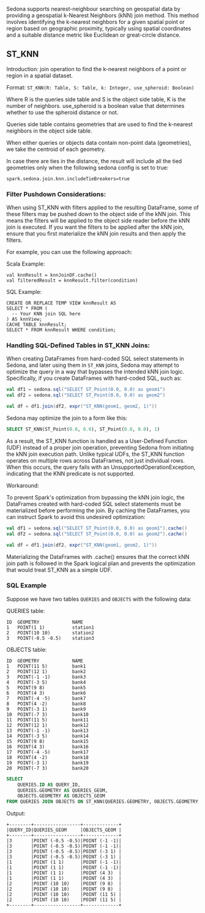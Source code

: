 <!--
 Licensed to the Apache Software Foundation (ASF) under one
 or more contributor license agreements.  See the NOTICE file
 distributed with this work for additional information
 regarding copyright ownership.  The ASF licenses this file
 to you under the Apache License, Version 2.0 (the
 "License"); you may not use this file except in compliance
 with the License.  You may obtain a copy of the License at

   http://www.apache.org/licenses/LICENSE-2.0

 Unless required by applicable law or agreed to in writing,
 software distributed under the License is distributed on an
 "AS IS" BASIS, WITHOUT WARRANTIES OR CONDITIONS OF ANY
 KIND, either express or implied.  See the License for the
 specific language governing permissions and limitations
 under the License.
 -->

Sedona supports nearest-neighbour searching on geospatial data by providing a geospatial k-Nearest Neighbors (kNN) join method. This method involves identifying the k-nearest neighbors for a given spatial point or region based on geographic proximity, typically using spatial coordinates and a suitable distance metric like Euclidean or great-circle distance.

## ST_KNN

Introduction: join operation to find the k-nearest neighbors of a point or region in a spatial dataset.

Format: `ST_KNN(R: Table, S: Table, k: Integer, use_spheroid: Boolean)`

Where R is the queries side table and S is the object side table, K is the number of neighbors. use_spheroid is a boolean value that determines whether to use the spheroid distance or not.

Queries side table contains geometries that are used to find the k-nearest neighbors in the object side table.

When either queries or objects data contain non-point data (geometries), we take the centroid of each geometry.

In case there are ties in the distance, the result will include all the tied geometries only when the following sedona config is set to true:

```
spark.sedona.join.knn.includeTieBreakers=true
```

### Filter Pushdown Considerations:

When using ST_KNN with filters applied to the resulting DataFrame, some of these filters may be pushed down to the object side of the kNN join. This means the filters will be applied to the object side reader before the kNN join is executed. If you want the filters to be applied after the kNN join, ensure that you first materialize the kNN join results and then apply the filters.

For example, you can use the following approach:

Scala Example:

```
val knnResult = knnJoinDF.cache()
val filteredResult = knnResult.filter(condition)
```

SQL Example:

```
CREATE OR REPLACE TEMP VIEW knnResult AS
SELECT * FROM (
  -- Your KNN join SQL here
) AS knnView;
CACHE TABLE knnResult;
SELECT * FROM knnResult WHERE condition;
```

### Handling SQL-Defined Tables in ST_KNN Joins:

When creating DataFrames from hard-coded SQL select statements in Sedona, and later using them in `ST_KNN` joins, Sedona may attempt to optimize the query in a way that bypasses the intended kNN join logic. Specifically, if you create DataFrames with hard-coded SQL, such as:

```scala
val df1 = sedona.sql("SELECT ST_Point(0.0, 0.0) as geom1")
val df2 = sedona.sql("SELECT ST_Point(0.0, 0.0) as geom2")

val df = df1.join(df2, expr("ST_KNN(geom1, geom2, 1)"))
```

Sedona may optimize the join to a form like this:

```sql
SELECT ST_KNN(ST_Point(0.0, 0.0), ST_Point(0.0, 0.0), 1)
```

As a result, the ST_KNN function is handled as a User-Defined Function (UDF) instead of a proper join operation, preventing Sedona from initiating the kNN join execution path. Unlike typical UDFs, the ST_KNN function operates on multiple rows across DataFrames, not just individual rows. When this occurs, the query fails with an UnsupportedOperationException, indicating that the KNN predicate is not supported.

Workaround:

To prevent Spark's optimization from bypassing the kNN join logic, the DataFrames created with hard-coded SQL select statements must be materialized before performing the join. By caching the DataFrames, you can instruct Spark to avoid this undesired optimization:

```scala
val df1 = sedona.sql("SELECT ST_Point(0.0, 0.0) as geom1").cache()
val df2 = sedona.sql("SELECT ST_Point(0.0, 0.0) as geom2").cache()

val df = df1.join(df2, expr("ST_KNN(geom1, geom2, 1)"))
```

Materializing the DataFrames with .cache() ensures that the correct kNN join path is followed in the Spark logical plan and prevents the optimization that would treat ST_KNN as a simple UDF.

### SQL Example

Suppose we have two tables `QUERIES` and `OBJECTS` with the following data:

QUERIES table:

```
ID  GEOMETRY            NAME
1   POINT(1 1)	        station1
2   POINT(10 10)	    station2
3   POINT(-0.5 -0.5)	station3
```

OBJECTS table:

```
ID  GEOMETRY            NAME
1	POINT(11 5)         bank1
2	POINT(12 1)         bank2
3	POINT(-1 -1)        bank3
4	POINT(-3 5)         bank4
5	POINT(9 8)          bank5
6	POINT(4 3)          bank6
7	POINT(-4 -5)        bank7
8	POINT(4 -2)         bank8
9	POINT(-3 1)         bank9
10	POINT(-7 3)         bank10
11	POINT(11 5)         bank11
12	POINT(12 1)         bank12
13	POINT(-1 -1)        bank13
14	POINT(-3 5)         bank14
15	POINT(9 8)          bank15
16	POINT(4 3)          bank16
17	POINT(-4 -5)        bank17
18	POINT(4 -2)         bank18
19	POINT(-3 1)         bank19
20	POINT(-7 3)         bank20
```

```sql
SELECT
    QUERIES.ID AS QUERY_ID,
    QUERIES.GEOMETRY AS QUERIES_GEOM,
    OBJECTS.GEOMETRY AS OBJECTS_GEOM
FROM QUERIES JOIN OBJECTS ON ST_KNN(QUERIES.GEOMETRY, OBJECTS.GEOMETRY, 4, FALSE)
```

Output:

```
+--------+-----------------+-------------+
|QUERY_ID|QUERIES_GEOM     |OBJECTS_GEOM |
+--------+-----------------+-------------+
|3       |POINT (-0.5 -0.5)|POINT (-1 -1)|
|3       |POINT (-0.5 -0.5)|POINT (-1 -1)|
|3       |POINT (-0.5 -0.5)|POINT (-3 1) |
|3       |POINT (-0.5 -0.5)|POINT (-3 1) |
|1       |POINT (1 1)      |POINT (-1 -1)|
|1       |POINT (1 1)      |POINT (-1 -1)|
|1       |POINT (1 1)      |POINT (4 3)  |
|1       |POINT (1 1)      |POINT (4 3)  |
|2       |POINT (10 10)    |POINT (9 8)  |
|2       |POINT (10 10)    |POINT (9 8)  |
|2       |POINT (10 10)    |POINT (11 5) |
|2       |POINT (10 10)    |POINT (11 5) |
+--------+-----------------+-------------+
```
